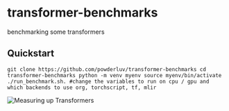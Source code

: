 # transformer-benchmarks
benchmarking some transformers

## Quickstart

``
git clone https://github.com/powderluv/transformer-benchmarks
cd transformer-benchmarks
python -m venv myenv
source myenv/bin/activate
./run_benchmark.sh. #change the variables to run on cpu / gpu and which backends to use org, torchscript, tf, mlir 
``

![Measuring up Transformers](https://i0.wp.com/cdnssl.ubergizmo.com/wp-content/uploads/2021/04/optimus-prime-toy.jpg)
